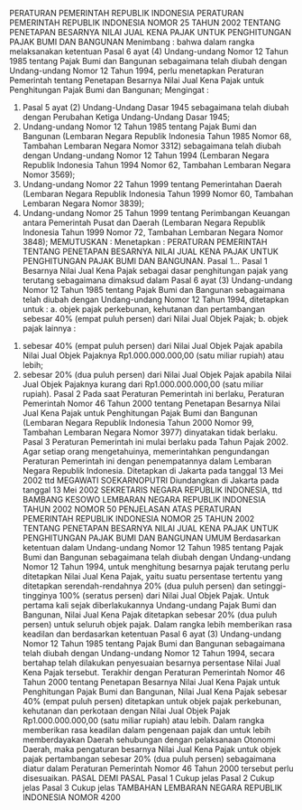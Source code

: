  PERATURAN PEMERINTAH REPUBLIK INDONESIA PERATURAN PEMERINTAH REPUBLIK INDONESIA NOMOR 25 TAHUN 2002 TENTANG PENETAPAN BESARNYA NILAI JUAL KENA PAJAK UNTUK PENGHITUNGAN PAJAK BUMI DAN BANGUNAN
Menimbang :
 bahwa dalam rangka melaksanakan ketentuan Pasal 6 ayat (4) Undang-undang Nomor 12 Tahun 1985 tentang Pajak Bumi dan Bangunan sebagaimana telah diubah dengan Undang-undang Nomor 12 Tahun 1994, perlu menetapkan Peraturan Pemerintah tentang Penetapan Besarnya Nilai Jual Kena Pajak untuk Penghitungan Pajak Bumi dan Bangunan;
Mengingat :

1. Pasal 5 ayat (2) Undang-Undang Dasar 1945 sebagaimana telah diubah dengan Perubahan Ketiga Undang-Undang Dasar 1945;
2. Undang-undang Nomor 12 Tahun 1985 tentang Pajak Bumi dan Bangunan (Lembaran Negara Republik Indonesia Tahun 1985 Nomor 68, Tambahan Lembaran Negara Nomor 3312) sebagaimana telah diubah dengan Undang-undang Nomor 12 Tahun 1994 (Lembaran Negara Republik Indonesia Tahun 1994 Nomor 62, Tambahan Lembaran Negara Nomor 3569);
3. Undang-undang Nomor 22 Tahun 1999 tentang Pemerintahan Daerah (Lembaran Negara Republik Indonesia Tahun 1999 Nomor 60, Tambahan Lembaran Negara Nomor 3839);
4. Undang-undang Nomor 25 Tahun 1999 tentang Perimbangan Keuangan antara Pemerintah Pusat dan Daerah (Lembaran Negara Republik Indonesia Tahun 1999 Nomor 72, Tambahan Lembaran Negara Nomor 3848);
MEMUTUSKAN :
 Menetapkan : PERATURAN PEMERINTAH TENTANG PENETAPAN BESARNYA NILAI JUAL KENA PAJAK UNTUK PENGHITUNGAN PAJAK BUMI DAN BANGUNAN. Pasal 1…
Pasal 1
Besarnya Nilai Jual Kena Pajak sebagai dasar penghitungan pajak yang terutang sebagaimana dimaksud dalam Pasal 6 ayat (3) Undang-undang Nomor 12 Tahun 1985 tentang Pajak Bumi dan Bangunan sebagaimana telah diubah dengan Undang-undang Nomor 12 Tahun 1994, ditetapkan untuk :
a. objek pajak perkebunan, kehutanan dan pertambangan sebesar 40% (empat puluh persen) dari Nilai Jual Objek Pajak;
b. objek pajak lainnya :
1) sebesar 40% (empat puluh persen) dari Nilai Jual Objek Pajak apabila Nilai Jual Objek Pajaknya Rp1.000.000.000,00 (satu miliar rupiah) atau lebih;
2) sebesar 20% (dua puluh persen) dari Nilai Jual Objek Pajak apabila Nilai Jual Objek Pajaknya kurang dari Rp1.000.000.000,00 (satu miliar rupiah).
Pasal 2
Pada saat Peraturan Pemerintah ini berlaku, Peraturan Pemerintah Nomor 46 Tahun 2000 tentang Penetapan Besarnya Nilai Jual Kena Pajak untuk Penghitungan Pajak Bumi dan Bangunan (Lembaran Negara Republik Indonesia Tahun 2000 Nomor 99, Tambahan Lembaran Negara Nomor 3977) dinyatakan tidak berlaku.
Pasal 3
Peraturan Pemerintah ini mulai berlaku pada Tahun Pajak 2002.
Agar setiap orang mengetahuinya, memerintahkan pengundangan Peraturan Pemerintah ini dengan penempatannya dalam Lembaran Negara Republik Indonesia. Ditetapkan di Jakarta pada tanggal 13 Mei 2002 ttd MEGAWATI SOEKARNOPUTRI Diundangkan di Jakarta pada tanggal 13 Mei 2002 SEKRETARIS NEGARA REPUBLIK INDONESIA, ttd BAMBANG KESOWO LEMBARAN NEGARA REPUBLIK INDONESIA TAHUN 2002 NOMOR 50 PENJELASAN ATAS PERATURAN PEMERINTAH REPUBLIK INDONESIA NOMOR 25 TAHUN 2002 TENTANG PENETAPAN BESARNYA NILAI JUAL KENA PAJAK UNTUK PENGHITUNGAN PAJAK BUMI DAN BANGUNAN UMUM Berdasarkan ketentuan dalam Undang-undang Nomor 12 Tahun 1985 tentang Pajak Bumi dan Bangunan sebagaimana telah diubah dengan Undang-undang Nomor 12 Tahun 1994, untuk menghitung besarnya pajak terutang perlu ditetapkan Nilai Jual Kena Pajak, yaitu suatu persentase tertentu yang ditetapkan serendah-rendahnya 20% (dua puluh persen) dan setinggi-tingginya 100% (seratus persen) dari Nilai Jual Objek Pajak. Untuk pertama kali sejak diberlakukannya Undang-undang Pajak Bumi dan Bangunan, Nilai Jual Kena Pajak ditetapkan sebesar 20% (dua puluh persen) untuk seluruh objek pajak. Dalam rangka lebih memberikan rasa keadilan dan berdasarkan ketentuan Pasal 6 ayat (3) Undang-undang Nomor 12 Tahun 1985 tentang Pajak Bumi dan Bangunan sebagaimana telah diubah dengan Undang-undang Nomor 12 Tahun 1994, secara bertahap telah dilakukan penyesuaian besarnya persentase Nilai Jual Kena Pajak tersebut. Terakhir dengan Peraturan Pemerintah Nomor 46 Tahun 2000 tentang Penetapan Besarnya Nilai Jual Kena Pajak untuk Penghitungan Pajak Bumi dan Bangunan, Nilai Jual Kena Pajak sebesar 40% (empat puluh persen) ditetapkan untuk objek pajak perkebunan, kehutanan dan perkotaan dengan Nilai Jual Objek Pajak Rp1.000.000.000,00 (satu miliar rupiah) atau lebih. Dalam rangka memberikan rasa keadilan dalam pengenaan pajak dan untuk lebih memberdayakan Daerah sehubungan dengan pelaksanaan Otonomi Daerah, maka pengaturan besarnya Nilai Jual Kena Pajak untuk objek pajak pertambangan sebesar 20% (dua puluh persen) sebagaimana diatur dalam Peraturan Pemerintah Nomor 46 Tahun 2000 tersebut perlu disesuaikan. PASAL DEMI PASAL
Pasal 1
Cukup jelas
Pasal 2
Cukup jelas
Pasal 3
Cukup jelas TAMBAHAN LEMBARAN NEGARA REPUBLIK INDONESIA NOMOR 4200